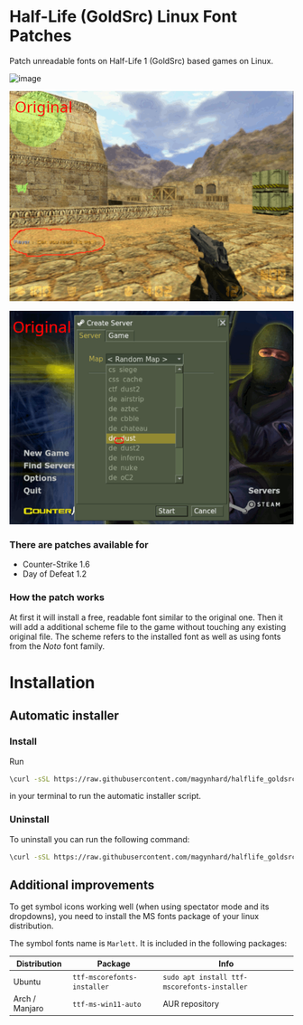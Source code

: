# Half-Life (GoldSrc) Linux Font Patches
Patch unreadable fonts on Half-Life 1 (GoldSrc) based games on Linux.

![image](https://user-images.githubusercontent.com/14541962/215915153-32132781-630f-4c4f-a0d1-e7f4fa533378.png)

![image](doc/ingame_dust.gif)

![image](doc/ingame_main_menu.gif)



### There are patches available for
* Counter-Strike 1.6
* Day of Defeat 1.2


### How the patch works

At first it will install a free, readable font similar to the original one. Then it will add a additional scheme file to the game without touching any existing original file. The scheme refers to the installed font as well as using fonts from the *Noto* font family.

# Installation
## Automatic installer
### Install
Run
```bash
\curl -sSL https://raw.githubusercontent.com/magynhard/halflife_goldsrc_linux_font_patches/master/setup.sh | ACTION=install bash
```
in your terminal to run the automatic installer script.

### Uninstall
To uninstall you can run the following command:

```bash
\curl -sSL https://raw.githubusercontent.com/magynhard/halflife_goldsrc_linux_font_patches/master/setup.sh | ACTION=uninstall bash
```

## Additional improvements
To get symbol icons working well (when using spectator mode and its dropdowns), you need to install the MS fonts package of your linux distribution.

The symbol fonts name is `Marlett`. It is included in the following packages:

| Distribution | Package             | Info                |
|--------------|---------------------|---------------------|
| Ubuntu | `ttf-mscorefonts-installer`                    | `sudo apt install ttf-mscorefonts-installer` |
| Arch / Manjaro | `ttf-ms-win11-auto` | AUR repository      |